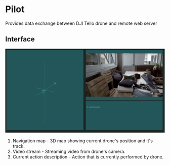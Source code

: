 # Pilot
Provides data exchange between DJI Tello drone and remote web server
## Interface
<p align="center"><img src="https://github.com/einherij/pilot/blob/main/images/interface.gif"></p>

1) Navigation map - 3D map showing current drone's position and it's track.
2) Video stream - Streaming video from drone's camera.
3) Current action description - Action that is currently performed by drone.
